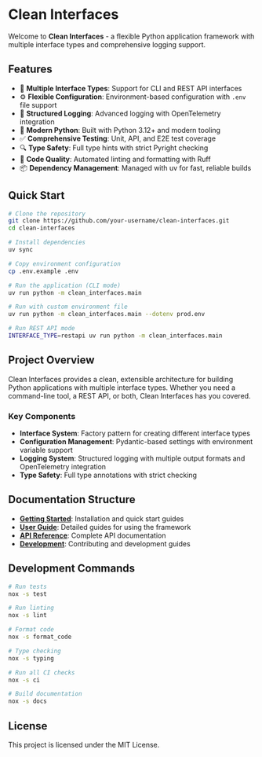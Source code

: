 # Clean Interfaces

Welcome to **Clean Interfaces** - a flexible Python application framework with multiple interface types and comprehensive logging support.

## Features

- 🚀 **Multiple Interface Types**: Support for CLI and REST API interfaces
- ⚙️ **Flexible Configuration**: Environment-based configuration with `.env` file support
- 📝 **Structured Logging**: Advanced logging with OpenTelemetry integration
- 🐍 **Modern Python**: Built with Python 3.12+ and modern tooling
- ✅ **Comprehensive Testing**: Unit, API, and E2E test coverage
- 🔍 **Type Safety**: Full type hints with strict Pyright checking
- 🎨 **Code Quality**: Automated linting and formatting with Ruff
- 📦 **Dependency Management**: Managed with uv for fast, reliable builds

## Quick Start

```bash
# Clone the repository
git clone https://github.com/your-username/clean-interfaces.git
cd clean-interfaces

# Install dependencies
uv sync

# Copy environment configuration
cp .env.example .env

# Run the application (CLI mode)
uv run python -m clean_interfaces.main

# Run with custom environment file
uv run python -m clean_interfaces.main --dotenv prod.env

# Run REST API mode
INTERFACE_TYPE=restapi uv run python -m clean_interfaces.main
```

## Project Overview

Clean Interfaces provides a clean, extensible architecture for building Python applications with multiple interface types. Whether you need a command-line tool, a REST API, or both, Clean Interfaces has you covered.

### Key Components

- **Interface System**: Factory pattern for creating different interface types
- **Configuration Management**: Pydantic-based settings with environment variable support
- **Logging System**: Structured logging with multiple output formats and OpenTelemetry integration
- **Type Safety**: Full type annotations with strict checking

## Documentation Structure

- **[Getting Started](installation.md)**: Installation and quick start guides
- **[User Guide](guides/cli.md)**: Detailed guides for using the framework
- **[API Reference](api/overview.md)**: Complete API documentation
- **[Development](development/contributing.md)**: Contributing and development guides

## Development Commands

```bash
# Run tests
nox -s test

# Run linting
nox -s lint

# Format code
nox -s format_code

# Type checking
nox -s typing

# Run all CI checks
nox -s ci

# Build documentation
nox -s docs
```

## License

This project is licensed under the MIT License.
